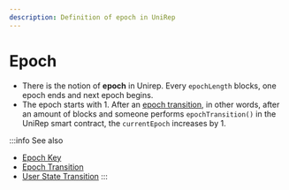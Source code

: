 ```yaml
---
description: Definition of epoch in UniRep
---
```


# Epoch

* There is the notion of **epoch** in Unirep. Every `epochLength` blocks, one epoch ends and next epoch begins.
* The epoch starts with 1. After an [epoch transition](epoch-transition.md), in other words, after an amount of blocks and someone performs `epochTransition()` in the UniRep smart contract, the `currentEpoch` increases by 1.

:::info
See also

* [Epoch Key](epoch-key.md)
* [Epoch Transition](epoch-transition.md)
* [User State Transition](user-state-transition.md)
:::
